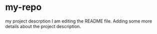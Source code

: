 # my-repo
my project descrption
I am editing the README file. Adding some more details about the project description.
